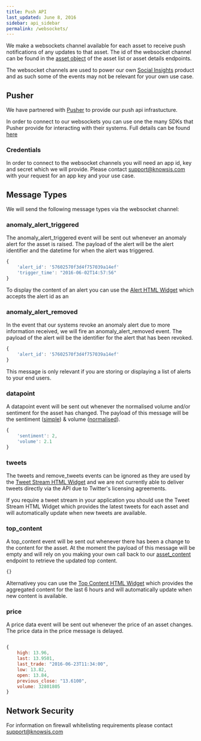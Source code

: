 ```yaml
---
title: Push API
last_updated: June 8, 2016
sidebar: api_sidebar
permalink: /websockets/
---
```



We make a websockets channel available for each asset to receive push notifications of any updates to that asset. 
The id of the websocket channel can be found in the [asset object](/api-objects#asset-object]) of the asset list or asset details endpoints.

The websocket channels are used to power our own [Social Insights](http://insights.knows.is) product and as such some of the events may not be relevant for your own use case.


## Pusher

We have partnered with [Pusher](http://www.pusher.com) to provide our push api infrastucture. 

In order to connect to our websockets you can use one the many SDKs that Pusher provide for interacting with their systems. Full details can be found [here](https://pusher.com/docs/libraries)


### Credentials

In order to connect to the websocket channels you will need an app id, key and secret which we will provide. Please contact [support@knowsis.com](mailto:support@knowsis.com) with your request for an app key and your use case.


## Message Types

We will send the following message types via the websocket channel:

### anomaly_alert_triggered

The anomaly_alert_triggered event will be sent out whenever an anomaly alert for the asset is raised. The payload of the alert will be the alert identifier and the datetime for when the alert was triggered.

```javascript
{
    'alert_id': '57602570f3d4f757039a14ef'
    'trigger_time': "2016-06-02T14:57:56"
}
```

To display the content of an alert you can use the [Alert HTML Widget](/widget-alert/) which accepts the alert id as an 


### anomaly_alert_removed

In the event that our systems revoke an anomaly alert due to more information received, we will fire an anomaly_alert_removed event. The payload of the alert will be the identifier for the alert that has been revoked.

```javascript
{
    'alert_id': '57602570f3d4f757039a14ef'
}
```

This message is only relevant if you are storing or displaying a list of alerts to your end users.


### datapoint

A datapoint event will be sent out whenever the normalised volume and/or sentiment for the asset has changed. The payload of this message will be the sentiment ([simple](/api-asset-sentiment/#simple-sentiment)) & volume ([normalised](/api-asset-sentiment/#normalised-volume)).


```javascript
{
    'sentiment': 2,
    'volume': 2.1
}
```

### tweets

The tweets and remove_tweets events can be ignored as they are used by the [Tweet Stream HTML Widget](/widget-tweet-stream/) and we are not currently able to deliver tweets directly via the API due to Twitter's licensing agreements.

If you require a tweet stream in your application you should use the Tweet Stream HTML Widget which provides the latest tweets for each asset and will automatically update when new tweets are available.

### top_content


A top_content event will be sent out whenever there has been a change to the content for the asset. At the moment the payload of this message will be empty and will rely on you making your own call back to our [asset_content](/api-asset-content/) endpoint to retrieve the updated top content. 


```javascript
{}
```

Alternativey you can use the [Top Content HTML Widget](/widget-top-content/) which provides the aggregated content for the last 6 hours and will automatically update when new content is available.


### price

A price data event will be sent out whenever the price of an asset changes. The price data in the price message is delayed.


```javascript

{    
    high: 13.96,
    last: 13.9501,
    last_trade: "2016-06-23T11:34:00",
    low: 13.82,
    open: 13.84,
    previous_close: "13.6100",
    volume: 32801805
}


```

## Network Security

For information on firewall whitelisting requirements please contact [support@knowsis.com](mailto:support@knowsis.com)
